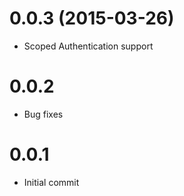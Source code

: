 0.0.3 (2015-03-26)
==================

* Scoped Authentication support

0.0.2
=====

* Bug fixes

0.0.1
=====

* Initial commit
